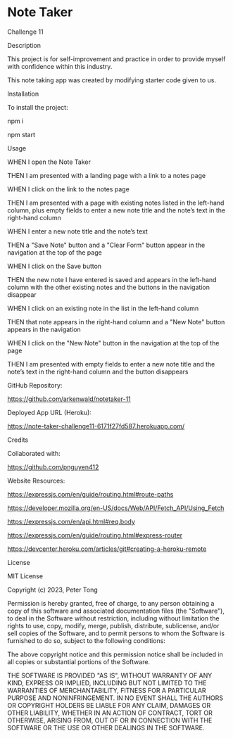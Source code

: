 # Note Taker
Challenge 11

Description

This project is for self-improvement and practice in order to provide myself with confidence within this industry.

This note taking app was created by modifying starter code given to us.


Installation

To install the project:

npm i

npm start

Usage

WHEN I open the Note Taker

THEN I am presented with a landing page with a link to a notes page

WHEN I click on the link to the notes page

THEN I am presented with a page with existing notes listed in the left-hand column, plus empty fields to enter a new note title and the note’s text in the right-hand column

WHEN I enter a new note title and the note’s text

THEN a "Save Note" button and a "Clear Form" button appear in the navigation at the top of the page

WHEN I click on the Save button

THEN the new note I have entered is saved and appears in the left-hand column with the other existing notes and the buttons in the navigation disappear

WHEN I click on an existing note in the list in the left-hand column

THEN that note appears in the right-hand column and a "New Note" button appears in the navigation

WHEN I click on the "New Note" button in the navigation at the top of the page

THEN I am presented with empty fields to enter a new note title and the note’s text in the right-hand column and the button disappears

GitHub Repository:

https://github.com/arkenwald/notetaker-11

Deployed App URL (Heroku):

https://note-taker-challenge11-6171f27fd587.herokuapp.com/

Credits

Collaborated with:

https://github.com/pnguyen412

Website Resources:

https://expressjs.com/en/guide/routing.html#route-paths

https://developer.mozilla.org/en-US/docs/Web/API/Fetch_API/Using_Fetch

https://expressjs.com/en/api.html#req.body

https://expressjs.com/en/guide/routing.html#express-router

https://devcenter.heroku.com/articles/git#creating-a-heroku-remote


License

MIT License

Copyright (c) 2023, Peter Tong

Permission is hereby granted, free of charge, to any person obtaining a copy of this software and associated documentation files (the "Software"), to deal in the Software without restriction, including without limitation the rights to use, copy, modify, merge, publish, distribute, sublicense, and/or sell copies of the Software, and to permit persons to whom the Software is furnished to do so, subject to the following conditions:

The above copyright notice and this permission notice shall be included in all copies or substantial portions of the Software.

THE SOFTWARE IS PROVIDED "AS IS", WITHOUT WARRANTY OF ANY KIND, EXPRESS OR IMPLIED, INCLUDING BUT NOT LIMITED TO THE WARRANTIES OF MERCHANTABILITY, FITNESS FOR A PARTICULAR PURPOSE AND NONINFRINGEMENT. IN NO EVENT SHALL THE AUTHORS OR COPYRIGHT HOLDERS BE LIABLE FOR ANY CLAIM, DAMAGES OR OTHER LIABILITY, WHETHER IN AN ACTION OF CONTRACT, TORT OR OTHERWISE, ARISING FROM, OUT OF OR IN CONNECTION WITH THE SOFTWARE OR THE USE OR OTHER DEALINGS IN THE SOFTWARE.
